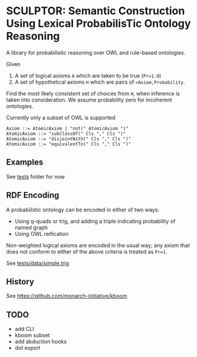 # SCULPTOR: Semantic Construction Using Lexical ProbabilisTic Ontology Reasoning

A library for probabilistic reasoning over OWL and rule-based
ontologies.

Given

 1. A set of logical axioms `A` which are taken to be true (`Pr=1.0`)
 2. A set of hypothetical axioms `H` which are pairs of `<Axiom,Probability`.

Find the most likely consistent set of choices from `H`, when
inference is taken into consideration. We assume probability zero for
incoherent ontologies.

Currently only a subset of OWL is supported

```
Axiom ::= AtomicAxiom | "not(" AtomicAxiom ")"
AtomicAxiom ::= "subClassOf(" Cls "," Cls ")"
AtomicAxiom ::= "disjointWith(" Cls "," Cls ")"
AtomicAxiom ::= "equivalentTo(" Cls "," Cls ")"
```

## Examples

See [tests](tests) folder for now

## RDF Encoding

A probabilistic ontology can be encoded in either of two ways:

 * Using q-quads or trig, and adding a triple indicating probability of named graph
 * Using OWL reification

Non-weighted logical axioms are encoded in the usual way; any axiom
that does not conform to either of the above criteria is treated as
`Pr=1`.

See [tests/data/simple.trig](tests/data/simple.trig)

## History

See https://github.com/monarch-initiative/kboom

## TODO

 * add CLI
 * kboom subset
 * add abduction hooks
 * dot export
